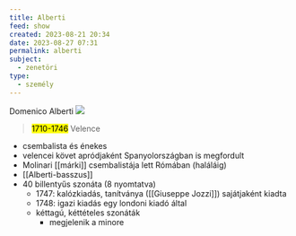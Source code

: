 ```yaml
---
title: Alberti
feed: show
created: 2023-08-21 20:34
date: 2023-08-27 07:31
permalink: alberti
subject:
  - zenetöri
type:
  - személy
---
```


Domenico Alberti
![](https://prabook.com/web/show-photo.jpg?id=1561778)
> <mark>1710-1746</mark> Velence

- csembalista és énekes
- velencei követ apródjaként Spanyolországban is megfordult
- Molinari [[márki]] csembalistája lett Rómában (haláláig)
- [[Alberti-basszus]]
- 40 billentyűs szonáta (8 nyomtatva)
	- 1747: kalózkiadás, tanítványa ([[Giuseppe Jozzi]]) sajátjaként kiadta
	- 1748: igazi kiadás egy londoni kiadó által
	- kéttagú, kéttételes szonáták
		- megjelenik a minore

